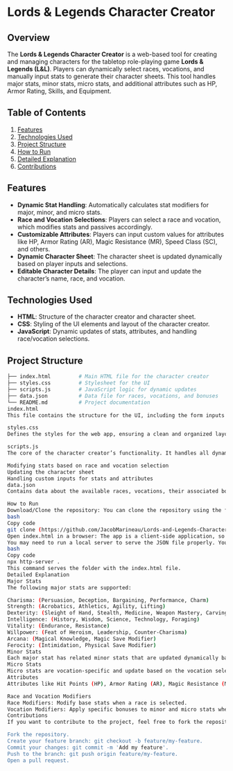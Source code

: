# Lords & Legends Character Creator

## Overview

The **Lords & Legends Character Creator** is a web-based tool for creating and managing characters for the tabletop role-playing game **Lords & Legends (L&L)**. Players can dynamically select races, vocations, and manually input stats to generate their character sheets. This tool handles major stats, minor stats, micro stats, and additional attributes such as HP, Armor Rating, Skills, and Equipment.

## Table of Contents
1. [Features](#features)
2. [Technologies Used](#technologies-used)
3. [Project Structure](#project-structure)
4. [How to Run](#how-to-run)
5. [Detailed Explanation](#detailed-explanation)
6. [Contributions](#contributions)

## Features

- **Dynamic Stat Handling**: Automatically calculates stat modifiers for major, minor, and micro stats.
- **Race and Vocation Selections**: Players can select a race and vocation, which modifies stats and passives accordingly.
- **Customizable Attributes**: Players can input custom values for attributes like HP, Armor Rating (AR), Magic Resistance (MR), Speed Class (SC), and others.
- **Dynamic Character Sheet**: The character sheet is updated dynamically based on player inputs and selections.
- **Editable Character Details**: The player can input and update the character’s name, race, and vocation.

## Technologies Used

- **HTML**: Structure of the character creator and character sheet.
- **CSS**: Styling of the UI elements and layout of the character creator.
- **JavaScript**: Dynamic updates of stats, attributes, and handling race/vocation selections.

## Project Structure

```bash
├── index.html         # Main HTML file for the character creator
├── styles.css         # Stylesheet for the UI
├── scripts.js         # JavaScript logic for dynamic updates
├── data.json          # Data file for races, vocations, and bonuses
└── README.md          # Project documentation
index.html
This file contains the structure for the UI, including the form inputs for stats, dropdowns for race and vocation selection, and sections for displaying the character sheet.

styles.css
Defines the styles for the web app, ensuring a clean and organized layout.

scripts.js
The core of the character creator’s functionality. It handles all dynamic updates, including:

Modifying stats based on race and vocation selection
Updating the character sheet
Handling custom inputs for stats and attributes
data.json
Contains data about the available races, vocations, their associated bonuses, and skills.

How to Run
Download/Clone the repository: You can clone the repository using the following command:
bash
Copy code
git clone (https://github.com/JacobMarineau/Lords-and-Legends-Character-Creator.git)
Open index.html in a browser: The app is a client-side application, so you just need to open index.html in any browser to start using it.
You may need to run a local server to serve the JSON file properly. You can use a tool like Live Server or run:
bash
Copy code
npx http-server .
This command serves the folder with the index.html file.
Detailed Explanation
Major Stats
The following major stats are supported:

Charisma: (Persuasion, Deception, Bargaining, Performance, Charm)
Strength: (Acrobatics, Athletics, Agility, Lifting)
Dexterity: (Sleight of Hand, Stealth, Medicine, Weapon Mastery, Carving)
Intelligence: (History, Wisdom, Science, Technology, Foraging)
Vitality: (Endurance, Resistance)
Willpower: (Feat of Heroism, Leadership, Counter-Charisma)
Arcana: (Magical Knowledge, Magic Save Modifier)
Ferocity: (Intimidation, Physical Save Modifier)
Minor Stats
Each major stat has related minor stats that are updated dynamically based on the selected race and vocation, or manual inputs.
Micro Stats
Micro stats are vocation-specific and update based on the vocation selected. They are smaller skills or bonuses that don’t directly tie into major stats.
Attributes
Attributes like Hit Points (HP), Armor Rating (AR), Magic Resistance (MR), and Speed Class (SC) are manually input by the player but are displayed dynamically on the character sheet.

Race and Vocation Modifiers
Race Modifiers: Modify base stats when a race is selected.
Vocation Modifiers: Apply specific bonuses to minor and micro stats when a vocation is selected.
Contributions
If you want to contribute to the project, feel free to fork the repository and submit a pull request. Make sure to follow the project's structure and keep all functions well-commented for easy understanding.

Fork the repository.
Create your feature branch: git checkout -b feature/my-feature.
Commit your changes: git commit -m 'Add my feature'.
Push to the branch: git push origin feature/my-feature.
Open a pull request.
